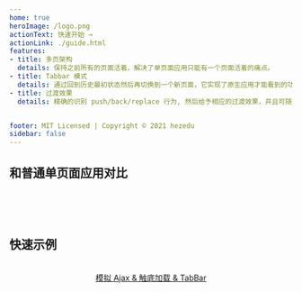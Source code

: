 ```yaml
---
home: true
heroImage: /logo.png
actionText: 快速开始 → 
actionLink: ./guide.html
features:
- title: 多页架构
  details: 保持之前所有的页面活着，解决了单页面应用只能有一个页面活着的痛点。
- title: Tabbar 模式
  details: 通过回到历史最初状态然后再切换到一个新页面，它实现了原生应用才能看到的功能。
- title: 过渡效果
  details: 精确的识别 push/back/replace 行为, 然后给予相应的过渡效果，并且可随意配置。


footer: MIT Licensed | Copyright © 2021 hezedu
sidebar: false
---
```


<h2 id="index-compared">和普通单页面应用对比</h2>

<!-- - **Normal single-page apps:** When it back to the list page from the details page, The list page has to be recreated, and the API is requested again, and the scroll bar goes to the top.
- **Use history-navigation-vue:** When it back to the list page from the details page, list page everything remains the same, and has the corresponding transition effect. -->

<br>

<index-diff /> 



<br>

<!-- ## Quick Example
<div style="text-align: center">

[Mock Ajax & Load More Content On Scroll Down & TabBar](https://hezedu.github.io/history-navigation-vue/examples/quick-example.html)

</div> -->
<br>
<h2 id="quickExample">快速示例</h2>
<p style="text-align: center;">
<br>
<a href="https://hezedu.github.io/history-navigation-vue/examples/quick-example.html" target="_blank" rel="noopener noreferrer">模拟 Ajax & 触底加载 & TabBar<span class="open_new_win_icon"></span></a>
</p>
<br>
<br>
